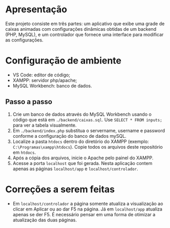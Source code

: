 # Apresentação
Este projeto consiste em três partes: um aplicativo que exibe uma grade de caixas animadas com configurações dinâmicas obtidas de um backend (PHP, MySQL), e um controlador que fornece uma interface para modificar as configurações.

# Configuração de ambiente
- VS Code: editor de código;
- XAMPP: servidor php/apache;
- MySQL Workbench: banco de dados.
## Passo a passo
1. Crie um banco de dados através do MySQL Workbench usando o código que está em `./backend/caixas.sql`.  Use `SELECT * FROM inputs;` para ver a tabela visualmente.
2. Em `./backend/index.php` substitua o servername, username e password conforme a configuração do banco de dados mySQL.
3. Localize a pasta `htdocs` dentro do diretório do XAMPP (exemplo: `C:\Programas\xampp\htdocs`). Copie todos os arquivos deste repositório em `htdocs`.
4. Após a cópia dos arquivos, inicie o Apache pelo painel do XAMPP.
5. Acesse a porta `localhost` que foi gerada. Nesta aplicação contem apenas as páginas `localhost/app` e `localhost/controlador`.

# Correções a serem feitas
- Em `localhost/controlador` a página somente atualiza a visualização ao clicar em Aplicar ou ao dar F5 na página. Já em `localhost/app` atualiza apenas se der F5. É necessário pensar em uma forma de otimizar a atualização das duas páginas.